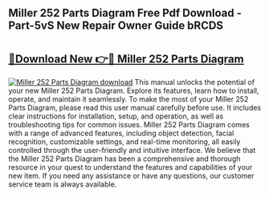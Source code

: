 ## Miller 252 Parts Diagram Free Pdf Download - Part-5vS New Repair Owner Guide bRCDS

# <h2><a href="http://dfjx3js.blite.top/?on=Miller+252+Parts+Diagram">🔗Download New 👉🔴 Miller 252 Parts Diagram</a></h2>

[![Miller 252 Parts Diagram download](https://i.imgur.com/lujVjoI.png)](http://dfjx3js.blite.top/?on=Miller+252+Parts+Diagram)
This manual unlocks the potential of your new Miller 252 Parts Diagram. Explore its features, learn how to install, operate, and maintain it seamlessly. To make the most of your Miller 252 Parts Diagram, please read this user manual carefully before use. It includes clear instructions for installation, setup, and operation, as well as troubleshooting tips for common issues. Miller 252 Parts Diagram comes with a range of advanced features, including object detection, facial recognition, customizable settings, and real-time monitoring, all easily controlled through the user-friendly and intuitive interface. We believe that the Miller 252 Parts Diagram has been a comprehensive and thorough resource in your quest to understand the features and capabilities of your new item. If you need any assistance or have any questions, our customer service team is always available.
